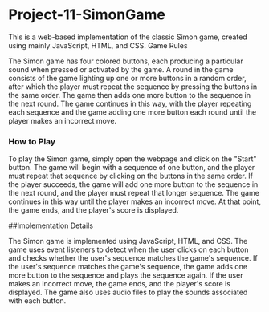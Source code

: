 # Project-11-SimonGame

This is a web-based implementation of the classic Simon game, created using mainly JavaScript, HTML, and CSS.
Game Rules

The Simon game has four colored buttons, each producing a particular sound when pressed or activated by the game. A round in the game consists of the game lighting up one or more buttons in a random order, after which the player must repeat the sequence by pressing the buttons in the same order. The game then adds one more button to the sequence in the next round. The game continues in this way, with the player repeating each sequence and the game adding one more button each round until the player makes an incorrect move.

<h3>How to Play</h3>

To play the Simon game, simply open the webpage and click on the "Start" button. The game will begin with a sequence of one button, and the player must repeat that sequence by clicking on the buttons in the same order. If the player succeeds, the game will add one more button to the sequence in the next round, and the player must repeat that longer sequence. The game continues in this way until the player makes an incorrect move. At that point, the game ends, and the player's score is displayed.

##Implementation Details

The Simon game is implemented using JavaScript, HTML, and CSS. The game uses event listeners to detect when the user clicks on each button and checks whether the user's sequence matches the game's sequence. If the user's sequence matches the game's sequence, the game adds one more button to the sequence and plays the sequence again. If the user makes an incorrect move, the game ends, and the player's score is displayed. The game also uses audio files to play the sounds associated with each button.
